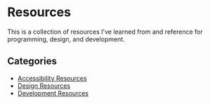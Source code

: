 # Resources
This is a collection of resources I've learned from and reference for programming, design, and development.

## Categories
* [Accessibility Resources](Accessibility-Resources.md)
* [Design Resources](Design-Resources.md)
* [Development Resources](Development-Resources.md)